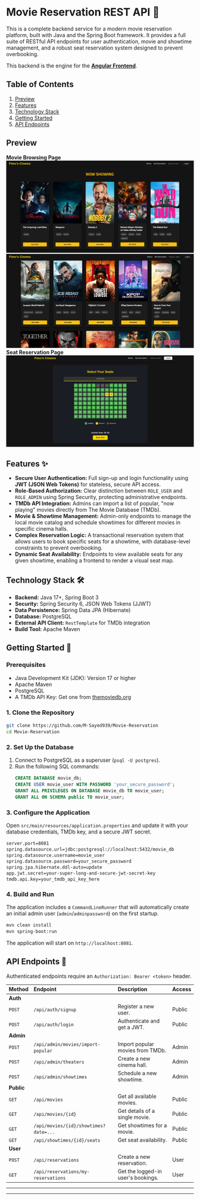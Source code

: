 # Movie Reservation REST API 🍿

This is a complete backend service for a modern movie reservation platform, built with Java and the Spring Boot framework. It provides a full suite of RESTful API endpoints for user authentication, movie and showtime management, and a robust seat reservation system designed to prevent overbooking.

This backend is the engine for the **[Angular Frontend](https://github.com/M-Sayed939/Movie-Reservation-FrontEnd)**.

## Table of Contents

1.  [Preview](https://www.google.com/search?q=%23preview)
2.  [Features](https://www.google.com/search?q=%23features-)
3.  [Technology Stack](https://www.google.com/search?q=%23technology-stack-)
4.  [Getting Started](https://www.google.com/search?q=%23getting-started-)
5.  [API Endpoints](https://www.google.com/search?q=%23api-endpoints-)

## Preview

**Movie Browsing Page**
![Movie1](preview/Movie1.png)
![Movie2](preview/Movie2.png)
**Seat Reservation Page**
![Seat](preview/Seat.png)

## Features ✨

- **Secure User Authentication:** Full sign-up and login functionality using **JWT (JSON Web Tokens)** for stateless, secure API access.
- **Role-Based Authorization:** Clear distinction between `ROLE_USER` and `ROLE_ADMIN` using Spring Security, protecting administrative endpoints.
- **TMDb API Integration:** Admins can import a list of popular, "now playing" movies directly from The Movie Database (TMDb).
- **Movie & Showtime Management:** Admin-only endpoints to manage the local movie catalog and schedule showtimes for different movies in specific cinema halls.
- **Complex Reservation Logic:** A transactional reservation system that allows users to book specific seats for a showtime, with database-level constraints to prevent overbooking.
- **Dynamic Seat Availability:** Endpoints to view available seats for any given showtime, enabling a frontend to render a visual seat map.

## Technology Stack 🛠️

- **Backend:** Java 17+, Spring Boot 3
- **Security:** Spring Security 6, JSON Web Tokens (JJWT)
- **Data Persistence:** Spring Data JPA (Hibernate)
- **Database:** PostgreSQL
- **External API Client:** `RestTemplate` for TMDb integration
- **Build Tool:** Apache Maven

## Getting Started 🚀

### Prerequisites

- Java Development Kit (JDK): Version 17 or higher
- Apache Maven
- PostgreSQL
- A TMDb API Key: Get one from [themoviedb.org](https://www.themoviedb.org/signup)

### 1\. Clone the Repository

```bash
git clone https://github.com/M-Sayed939/Movie-Reservation
cd Movie-Reservation
```

### 2\. Set Up the Database

1.  Connect to PostgreSQL as a superuser (`psql -U postgres`).
2.  Run the following SQL commands:
    ```sql
    CREATE DATABASE movie_db;
    CREATE USER movie_user WITH PASSWORD 'your_secure_password';
    GRANT ALL PRIVILEGES ON DATABASE movie_db TO movie_user;
    GRANT ALL ON SCHEMA public TO movie_user;
    ```

### 3\. Configure the Application

Open `src/main/resources/application.properties` and update it with your database credentials, TMDb key, and a secure JWT secret.

```properties
server.port=8081
spring.datasource.url=jdbc:postgresql://localhost:5432/movie_db
spring.datasource.username=movie_user
spring.datasource.password=your_secure_password
spring.jpa.hibernate.ddl-auto=update
app.jwt.secret=your-super-long-and-secure-jwt-secret-key
tmdb.api.key=your_tmdb_api_key_here
```

### 4\. Build and Run

The application includes a `CommandLineRunner` that will automatically create an initial admin user (`admin`/`adminpassword`) on the first startup.

```bash
mvn clean install
mvn spring-boot:run
```

The application will start on `http://localhost:8081`.

## API Endpoints 📖

Authenticated endpoints require an `Authorization: Bearer <token>` header.

| Method | Endpoint | Description | Access |
| :--- | :--- | :--- | :--- |
| **Auth** | | | |
| `POST` | `/api/auth/signup` | Register a new user. | Public |
| `POST` | `/api/auth/login` | Authenticate and get a JWT. | Public |
| **Admin** | | | |
| `POST`| `/api/admin/movies/import-popular`| Import popular movies from TMDb.| Admin |
| `POST`| `/api/admin/theaters` | Create a new cinema hall. | Admin |
| `POST`| `/api/admin/showtimes` | Schedule a new showtime. | Admin |
| **Public** | | | |
| `GET` | `/api/movies` | Get all available movies. | Public |
| `GET` | `/api/movies/{id}`| Get details of a single movie.| Public |
| `GET` | `/api/movies/{id}/showtimes?date=...` | Get showtimes for a movie. | Public |
| `GET` | `/api/showtimes/{id}/seats` | Get seat availability. | Public |
| **User** | | | |
| `POST`| `/api/reservations` | Create a new reservation. | User |
| `GET` | `/api/reservations/my-reservations` | Get the logged-in user's bookings.| User |

-----

-----
